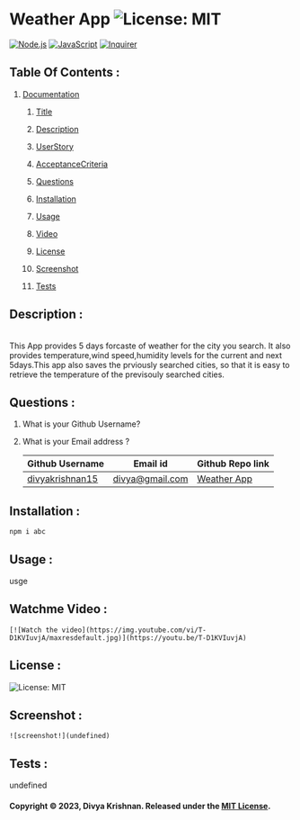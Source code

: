 # Weather App ![License: MIT](https://img.shields.io/badge/License-MIT-yellow.svg) 
 [![Node.js](https://img.shields.io/badge/Node.js-43853D?style=for-the-badge&logo=node.js&logoColor=white)](https://nodejs.org/) 
 [![JavaScript](https://img.shields.io/badge/JavaScript-F7DF1E?style=for-the-badge&logo=javascript&logoColor=black)](https://developer.mozilla.org/en-US/docs/Web/JavaScript) 
 [![Inquirer](https://img.shields.io/badge/Inquirer-0d0d0d?style=for-the-badge&logo=inquirer&logoColor=white)](https://www.npmjs.com/package/inquirer)
 ## Table Of Contents : 
 1.  [Documentation](#documentation) 

        1.  [Title](#Title) 

        2.  [Description](#Description) 

        3.  [UserStory](#UserStory) 

        4.  [AcceptanceCriteria](#AcceptanceCriteria) 

        5.  [Questions](#Questions) 

        6.  [Installation](#Installation) 

        7.  [Usage](#Usage) 

        8.  [Video](#Video) 

        9.  [License](#License) 

        10. [Screenshot](#Screenshot) 

        11.  [Tests](#Tests) 
 
 ## Description :  
 <a name="Description"></a>  
 This App provides 5 days forcaste of weather for the city you search. It also provides temperature,wind speed,humidity levels for the current and next 5days.This app also saves the prviously searched cities, so that it is easy to retrieve the temperature of the previsouly searched cities. 
 ## Questions :  
 <a name="Questions"></a> 
 1. What is your Github Username? 
 2. What is your Email address ? 
 
    | Github Username  | **Email id** | **Github Repo link** |
    | --- | --- | --- |
    | [divyakrishnan15](https://github.com/divyakrishnan15) | divya@gmail.com | [Weather App](https://github.com/divyakrishnan15/weatherapp/) 
 ## Installation :  
 <a name="Installation"></a> 
```shell 
npm i abc
 ```
 ## Usage :  
 <a name="Usage"></a> 
 usge 
 ## Watchme Video : 
 <a name="Watchme"></a> 
 
    [![Watch the video](https://img.youtube.com/vi/T-D1KVIuvjA/maxresdefault.jpg)](https://youtu.be/T-D1KVIuvjA)
 ## License :  
 <a name="License"></a> 
 ![License: MIT](https://img.shields.io/badge/License-MIT-yellow.svg) 
 ## Screenshot :
 
    ![screenshot!](undefined) 
 ## Tests :  
 <a name="Tests"></a> 
 undefined 
 #### Copyright © 2023, Divya Krishnan. Released under the [MIT License](LICENSE).